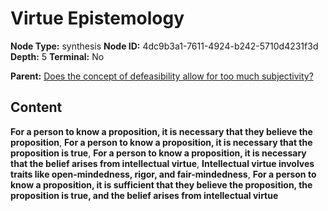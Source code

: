 # Virtue Epistemology

**Node Type:** synthesis
**Node ID:** 4dc9b3a1-7611-4924-b242-5710d4231f3d
**Depth:** 5
**Terminal:** No

**Parent:** [Does the concept of defeasibility allow for too much subjectivity?](does-the-concept-of-defeasibility-allow-for-too-much-subjectivity-antithesis-57021e21-6da2-440c-82dc-b7dd9d17d95d.md)

## Content

**For a person to know a proposition, it is necessary that they believe the proposition**, **For a person to know a proposition, it is necessary that the proposition is true**, **For a person to know a proposition, it is necessary that the belief arises from intellectual virtue**, **Intellectual virtue involves traits like open-mindedness, rigor, and fair-mindedness**, **For a person to know a proposition, it is sufficient that they believe the proposition, the proposition is true, and the belief arises from intellectual virtue**
